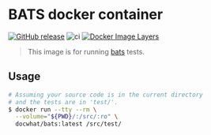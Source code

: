 BATS docker container
=====================

[![GitHub
release](https://img.shields.io/github/release/docwhat/bats-docker.svg)](https://github.com/docwhat/bats-docker/releases)
![ci](https://github.com/docwhat/bats-docker/workflows/ci/badge.svg)
[![Docker Image
Layers](https://images.microbadger.com/badges/image/docwhat/bats-docker.svg)](https://microbadger.com/images/docwhat/bats-docker)


> This image is for running [bats](https://github.com/sstephenson/bats)
tests.

Usage
-----

``` bash
# Assuming your source code is in the current directory
# and the tests are in 'test/'.
$ docker run --tty --rm \
  --volume="${PWD}/:/src/:ro" \
  docwhat/bats:latest /src/test/
```
